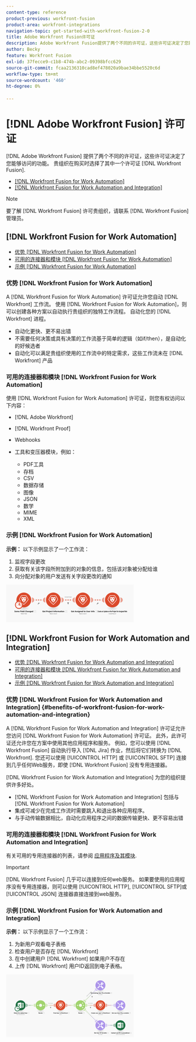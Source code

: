 ```yaml
---
content-type: reference
product-previous: workfront-fusion
product-area: workfront-integrations
navigation-topic: get-started-with-workfront-fusion-2-0
title: Adobe Workfront Fusion许可证
description: Adobe Workfront Fusion提供了两个不同的许可证，这些许可证决定了您能够访问的功能。 贵组织在购买Workfront Fusion时选择了其中一个许可证。
author: Becky
feature: Workfront Fusion
exl-id: 37fecce9-c1b8-474b-abc2-09398bfcc629
source-git-commit: fcaa2136310cad8ef478020a9bae34bbe5520c6d
workflow-type: tm+mt
source-wordcount: '460'
ht-degree: 0%

---
```


# [!DNL Adobe Workfront Fusion] 许可证

[!DNL Adobe Workfront Fusion] 提供了两个不同的许可证，这些许可证决定了您能够访问的功能。 贵组织在购买时选择了其中一个许可证 [!DNL Workfront Fusion].

* [[!DNL Workfront Fusion for Work Automation]](#workfront-fusion-for-work-automation)
* [[!DNL Workfront Fusion for Work Automation and Integration]](#workfront-fusion-for-work-automation-and-integration)

>[!NOTE]
>
>要了解 [!DNL Workfront Fusion] 许可贵组织，请联系 [!DNL Workfront Fusion] 管理员。

## [!DNL Workfront Fusion for Work Automation]

* [优势 [!DNL Workfront Fusion for Work Automation]](#benefits-of-workfront-fusion-for-work-automation)
* [可用的连接器和模块 [!DNL Workfront Fusion for Work Automation]](#connectors-and-modules-available-for-workfront-fusion-for-work-automation)
* [示例 [!DNL Workfront Fusion for Work Automation]](#example-of-workfront-fusion-for-work-automation)

### 优势 [!DNL Workfront Fusion for Work Automation]

A [!DNL Workfront Fusion for Work Automation] 许可证允许您自动 [!DNL Workfront] 工作流。 使用 [!DNL Workfront Fusion for Work Automation]，则可以创建各种方案以自动执行贵组织的独特工作流程。 自动化您的 [!DNL Workfront] 进程。

* 自动化更快、更不易出错
* 不需要任何决策或具有决策的工作流基于简单的逻辑（如if/then），是自动化的好候选者
* 自动化可以满足贵组织使用的工作流中的特定需求，这些工作流未在 [!DNL Workfront] 产品

### 可用的连接器和模块 [!DNL Workfront Fusion for Work Automation]

使用 [!DNL Workfront Fusion for Work Automation] 许可证，则您有权访问以下内容：

* [!DNL Adobe Workfront]
* [!DNL Workfront Proof]
* Webhooks
* 工具和变压器模块，例如：

   * PDF工具
   * 存档
   * CSV
   * 数据存储
   * 图像
   * JSON
   * 数学
   * MIME
   * XML

### 示例 [!DNL Workfront Fusion for Work Automation]

**示例：** 以下示例显示了一个工作流：

1. 监视字段更改
1. 获取有关该字段所附加到的对象的信息，包括该对象被分配给谁
1. 向分配对象的用户发送有关字段更改的通知

![](assets/fusion-template-example-350x102.png)

## [!DNL Workfront Fusion for Work Automation and Integration]

* [优势 [!DNL Workfront Fusion for Work Automation and Integration]](#benefits-of-workfront-fusion-for-work-automation-and-integration)
* [可用的连接器和模块 [!DNL Workfront Fusion for Work Automation and Integration]](#connectors-and-modules-available-for-workfront-fusion-for-work-automation-and-integration)
* [示例 [!DNL Workfront Fusion for Work Automation and Integration]](#example-of-workfront-fusion-for-work-automation-and-integration)

### 优势 [!DNL Workfront Fusion for Work Automation and Integration] {#benefits-of-workfront-fusion-for-work-automation-and-integration}

A [!DNL Workfront Fusion for Work Automation and Integration] 许可证允许您访问 [!DNL Workfront Fusion for Work Automation] 许可证。 此外，此许可证还允许您在方案中使用其他应用程序和服务。 例如，您可以使用 [!DNL Workfront Fusion] 自动执行导入 [!DNL Jira] 作业，然后将它们转换为 [!DNL Workfront]. 您还可以使用 [!UICONTROL HTTP] 或 [!UICONTROL SFTP] 连接到几乎任何Web服务，即使 [!DNL Workfront Fusion] 没有专用连接器。

[!DNL Workfront Fusion for Work Automation and Integration] 为您的组织提供许多好处。

* [!DNL Workfront Fusion for Work Automation and Integration] 包括与 [!DNL Workfront Fusion for Work Automation]
* 集成可减少在完成工作流时需要跳入和退出各种应用程序。
* 与手动传输数据相比，自动化应用程序之间的数据传输更快、更不容易出错

### 可用的连接器和模块 [!DNL Workfront Fusion for Work Automation and Integration]

有关可用的专用连接器的列表，请参阅 [应用程序及其模块](../../workfront-fusion/apps-and-their-modules/apps-and-their-modules.md).

>[!IMPORTANT]
>
>[!DNL Workfront Fusion] 几乎可以连接到任何web服务。 如果要使用的应用程序没有专用连接器，则可以使用 [!UICONTROL HTTP], [!UICONTROL SFTP]或 [!UICONTROL JSON] 连接器直接连接到web服务。

### 示例 [!DNL Workfront Fusion for Work Automation and Integration]

**示例：** 以下示例显示了一个工作流：

1. 为新用户观看电子表格
1. 检查用户是否存在 [!DNL Workfront]
1. 在中创建用户 [!DNL Workfront] 如果用户不存在
1. 上传 [!DNL Workfront] 用户ID返回到电子表格。

![](assets/fusion-integration-example--350x171.png)
